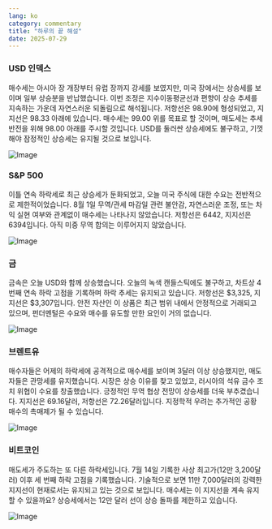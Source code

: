 ```yaml
---
lang: ko
category: commentary
title: "하루의 끝 해설"
date: 2025-07-29
---
```


### USD 인덱스

매수세는 아시아 장 개장부터 유럽 장까지 강세를 보였지만, 미국 장에서는 상승세를 보이며 일부 상승분을 반납했습니다. 이번 조정은 지수이동평균선과 편향이 상승 추세를 지속하는 가운데 자연스러운 되돌림으로 해석됩니다. 저항선은 98.90에 형성되었고, 지지선은 98.33 아래에 있습니다. 매수세는 99.00 위를 목표로 할 것이며, 매도세는 추세 반전을 위해 98.00 아래를 주시할 것입니다. USD를 둘러싼 상승세에도 불구하고, 기껏해야 잠정적인 상승세는 유지될 것으로 보입니다.

![Image](https://markleighedu.github.io/img/Jul-2025/29-Jul-2025/usdindex.jpg)

### S&P 500

이틀 연속 하락세로 최근 상승세가 둔화되었고, 오늘 미국 주식에 대한 수요는 전반적으로 제한적이었습니다. 8월 1일 무역/관세 마감일 관련 불안감, 자연스러운 조정, 또는 차익 실현 여부와 관계없이 매수세는 나타나지 않았습니다. 저항선은 6442, 지지선은 6394입니다. 아직 미중 무역 합의는 이루어지지 않았습니다.

![Image](https://markleighedu.github.io/img/Jul-2025/29-Jul-2025/sp500.jpg)

### 금

금속은 오늘 USD와 함께 상승했습니다. 오늘의 녹색 캔들스틱에도 불구하고, 차트상 4번째 연속 하락 고점을 기록하며 하락 추세는 유지되고 있습니다. 저항선은 $3,325, 지지선은 $3,307입니다. 안전 자산인 이 상품은 최근 범위 내에서 안정적으로 거래되고 있으며, 펀더멘털은 수요와 매수를 유도할 만한 요인이 거의 없습니다.

![Image](https://markleighedu.github.io/img/Jul-2025/29-Jul-2025/gold.jpg)

### 브렌트유

매수자들은 어제의 하락세에 공격적으로 매수세를 보이며 3달러 이상 상승했지만, 매도자들은 관망세를 유지했습니다. 시장은 상승 이유를 찾고 있었고, 러시아의 석유 금수 조치 위협이 수요를 창출했습니다. 긍정적인 무역 협상 전망이 상승세를 더욱 부추겼습니다. 지지선은 69.16달러, 저항선은 72.26달러입니다. 지정학적 우려는 추가적인 공황 매수의 촉매제가 될 수 있습니다.

![Image](https://markleighedu.github.io/img/Jul-2025/29-Jul-2025/brentoil.jpg)

### 비트코인

매도세가 주도하는 또 다른 하락세입니다. 7월 14일 기록한 사상 최고가(12만 3,200달러) 이후 세 번째 하락 고점을 기록했습니다. 기술적으로 보면 11만 7,000달러의 강력한 지지선이 현재로서는 유지되고 있는 것으로 보입니다. 매수세는 이 지지선을 계속 유지할 수 있을까요? 상승세에서는 12만 달러 선이 상승 돌파를 제한하고 있습니다.

![Image](https://markleighedu.github.io/img/Jul-2025/29-Jul-2025/bitcoin.jpg)

